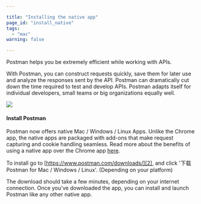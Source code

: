 ```yaml
---

title: "Installing the native app"
page_id: "install_native"
tags: 
  - "mac"
warning: false

---
```


Postman helps you be extremely efficient while working with APIs.

With Postman, you can construct requests quickly, save them for later use and analyze the responses sent by the API. Postman can dramatically cut down the time required to test and develop APIs. Postman adapts itself for individual developers, small teams or big organizations equally well.

[![](https://www.postman.com/img/v1/docs/thumbs/1.png)][0]

#### Install Postman

Postman now offers native Mac / Windows / Linux Apps. Unlike the Chrome app, the native apps are packaged with add-ons that make request capturing and cookie handling seamless. Read more about the benefits of using a native app over the Chrome app [here][1].

To install go to [https://www.postman.com/downloads/][2], and click '下载Postman for Mac / Windows / Linux'. (Depending on your platform)

The download should take a few minutes, depending on your internet connection. Once you've downloaded the app, you can install and launch Postman like any other native app.

[0]: https://www.postman.com/img/v1/docs/source/1.png
[1]: https://www.postman.com/docs/why_native
[2]: https://www.postman.com/downloads/
